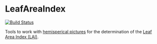 # LeafAreaIndex

[![Build Status](https://travis-ci.org/ETC-UA/LeafAreaIndex.jl.svg?branch=master)](https://travis-ci.org/ETC-UA/LeafAreaIndex.jl)

Tools to work with [hemisperical pictures](http://en.wikipedia.org/wiki/Hemispherical_photography) for the determination of the [Leaf Area Index (LAI)](http://en.wikipedia.org/wiki/Leaf_area_index).

